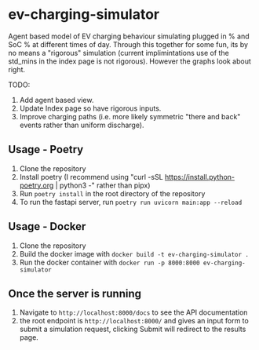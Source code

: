 # ev-charging-simulator
Agent based model of EV charging behaviour simulating plugged in % and SoC % at different times of day. Through this together for some fun, its by no means a "rigorous" simulation (current implimintations use of the std_mins in the index page is not rigorous). However the graphs look about right.

TODO:
1. Add agent based view.
2. Update Index page so have rigorous inputs.
3. Improve charging paths (i.e. more likely symmetric "there and back" events rather than uniform discharge).

## Usage - Poetry
1. Clone the repository
2. Install poetry (I recommend using "curl -sSL https://install.python-poetry.org | python3 -" rather than pipx)
3. Run `poetry install` in the root directory of the repository
4. To run the fastapi server, run `poetry run uvicorn main:app --reload`

## Usage - Docker
1. Clone the repository
2. Build the docker image with `docker build -t ev-charging-simulator .`
3. Run the docker container with `docker run -p 8000:8000 ev-charging-simulator`

## Once the server is running
1. Navigate to `http://localhost:8000/docs` to see the API documentation
2. the root endpoint is `http://localhost:8000/` and gives an input form to submit a simulation request, clicking Submit will redirect to the results page.
